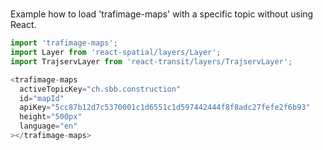 #

Example how to load 'trafimage-maps' with a specific topic without using React.

```js
import 'trafimage-maps';
import Layer from 'react-spatial/layers/Layer';
import TrajservLayer from 'react-transit/layers/TrajservLayer';

<trafimage-maps
  activeTopicKey="ch.sbb.construction"
  id="mapId"
  apiKey="5cc87b12d7c5370001c1d6551c1d597442444f8f8adc27fefe2f6b93"
  height="500px"
  language="en"
></trafimage-maps>
```
